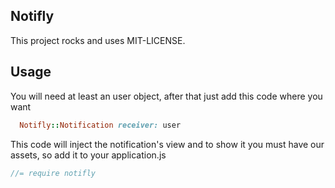 Notifly
---

This project rocks and uses MIT-LICENSE.

Usage
---

You will need at least an user object, after that just add this code where you want

```ruby
  Notifly::Notification receiver: user
```

This code will inject the notification's view and to show it you must have our assets,
so add it to your application.js

```javascript
//= require notifly
```